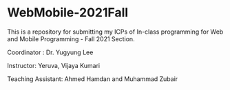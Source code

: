 # WebMobile-2021Fall

This is a repository for submitting my ICPs of In-class programming for Web and Mobile Programming - Fall 2021 Section.

Coordinator : Dr. Yugyung Lee

Instructor: Yeruva, Vijaya Kumari 

Teaching Assistant: Ahmed Hamdan and  Muhammad Zubair
